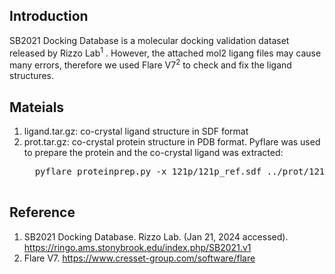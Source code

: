 <h2>Introduction</h2>
<p>SB2021 Docking Database is a molecular docking validation dataset released by Rizzo Lab<sup>1</sup> . However, the attached mol2 ligang files may cause many errors, therefore we used Flare V7<sup>2</sup> to check and fix the ligand structures.</p>
<h2>Mateials</h2>
<ol>
  <li>ligand.tar.gz: co-crystal ligand structure in SDF format </li>
  <li>prot.tar.gz: co-crystal protein structure in PDB format. Pyflare was used to prepare the protein and the co-crystal ligand was extracted:</li>
  <pre lang="shell">
  pyflare proteinprep.py -x 121p/121p_ref.sdf ../prot/121p.pdb  >> 121p/121p_prot.pdb
  </pre>
</ol>

<h2>Reference</h2>
<ol>
  <li>SB2021 Docking Database. Rizzo Lab. (Jan 21, 2024 accessed). <a href="https://ringo.ams.stonybrook.edu/index.php/SB2021.v1">https://ringo.ams.stonybrook.edu/index.php/SB2021.v1</a></li>
  <li>Flare V7. <a href="https://www.cresset-group.com/softare/flare">https://www.cresset-group.com/software/flare</a></li>
</ol>
